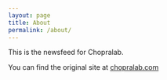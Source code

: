 ```yaml
---
layout: page
title: About
permalink: /about/
---
```


This is the newsfeed for Chopralab.

You can find the original site at [chopralab.com](http://www.chopralab.com)